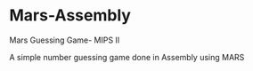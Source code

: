 # Mars-Assembly
Mars Guessing Game- MIPS II

A simple number guessing game done in Assembly using MARS
